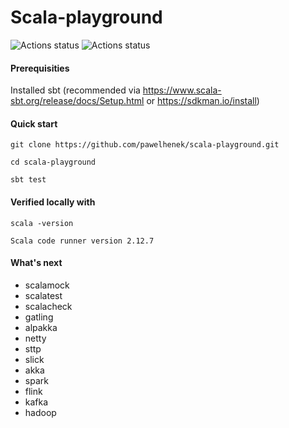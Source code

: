 Scala-playground
===

![Actions status](https://action-badges.now.sh/pawelhenek/scala-playground)
![Actions status](http://aliyunfc.tarocch1.com/github-actions-badge/pawelhenek/scala-playground)

#### Prerequisities

Installed sbt (recommended via https://www.scala-sbt.org/release/docs/Setup.html or https://sdkman.io/install)

#### Quick start

`git clone https://github.com/pawelhenek/scala-playground.git`

`cd scala-playground`

`sbt test`

#### Verified locally with

`scala -version`

`Scala code runner version 2.12.7`

#### What's next

- scalamock
- scalatest
- scalacheck
- gatling
- alpakka
- netty
- sttp
- slick
- akka
- spark
- flink
- kafka
- hadoop
